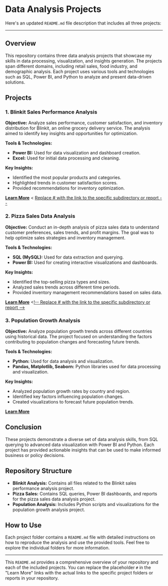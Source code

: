 # Data Analysis Projects
Here's an updated `README.md` file description that includes all three projects:

---

## Overview

This repository contains three data analysis projects that showcase my skills in data processing, visualization, and insights generation. The projects span different domains, including retail sales, food industry, and demographic analysis. Each project uses various tools and technologies such as SQL, Power BI, and Python to analyze and present data-driven solutions.

## Projects

### 1. Blinkit Sales Performance Analysis

**Objective:**
Analyze sales performance, customer satisfaction, and inventory distribution for Blinkit, an online grocery delivery service. The analysis aimed to identify key insights and opportunities for optimization.

**Tools & Technologies:**
- **Power BI:** Used for data visualization and dashboard creation.
- **Excel:** Used for initial data processing and cleaning.

**Key Insights:**
- Identified the most popular products and categories.
- Highlighted trends in customer satisfaction scores.
- Provided recommendations for inventory optimization.

[**Learn More**](#)  < [Replace # with the link to the specific subdirectory or report --](https://github.com/theadityaprakash/Data-Analysis-Projects/tree/main/Blinkit%20Analysis)>

### 2. Pizza Sales Data Analysis

**Objective:**
Conduct an in-depth analysis of pizza sales data to understand customer preferences, sales trends, and profit margins. The goal was to help optimize sales strategies and inventory management.

**Tools & Technologies:**
- **SQL (MySQL):** Used for data extraction and querying.
- **Power BI:** Used for creating interactive visualizations and dashboards.

**Key Insights:**
- Identified the top-selling pizza types and sizes.
- Analyzed sales trends across different time periods.
- Provided inventory management recommendations based on sales data.

[**Learn More**](#)  <[!-- Replace # with the link to the specific subdirectory or report --](https://github.com/theadityaprakash/Data-Analysis-Projects/tree/main/pizza%20Sales)>

### 3. Population Growth Analysis

**Objective:**
Analyze population growth trends across different countries using historical data. The project focused on understanding the factors contributing to population changes and forecasting future trends.

**Tools & Technologies:**
- **Python:** Used for data analysis and visualization.
- **Pandas, Matplotlib, Seaborn:** Python libraries used for data processing and visualization.

**Key Insights:**
- Analyzed population growth rates by country and region.
- Identified key factors influencing population changes.
- Created visualizations to forecast future population trends.

[**Learn More**](#)  <!--add link here -->

## Conclusion

These projects demonstrate a diverse set of data analysis skills, from SQL querying to advanced data visualization with Power BI and Python. Each project has provided actionable insights that can be used to make informed business or policy decisions.

## Repository Structure

- **Blinkit Analysis:** Contains all files related to the Blinkit sales performance analysis project.
- **Pizza Sales:** Contains SQL queries, Power BI dashboards, and reports for the pizza sales data analysis project.
- **Population Analysis:** Includes Python scripts and visualizations for the population growth analysis project.

## How to Use

Each project folder contains a `README.md` file with detailed instructions on how to reproduce the analysis and use the provided tools. Feel free to explore the individual folders for more information.

---

This `README.md` provides a comprehensive overview of your repository and each of the included projects. You can replace the placeholder `#` in the "Learn More" links with the actual links to the specific project folders or reports in your repository.
